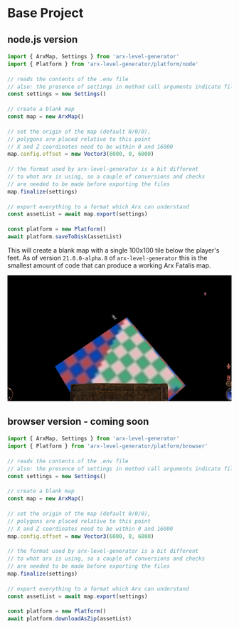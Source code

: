 # Base Project

## node.js version

```ts
import { ArxMap, Settings } from 'arx-level-generator'
import { Platform } from 'arx-level-generator/platform/node'

// reads the contents of the .env file
// also: the presence of settings in method call arguments indicate file io happening inside (delayed as much as possible)
const settings = new Settings()

// create a blank map
const map = new ArxMap()

// set the origin of the map (default 0/0/0),
// polygons are placed relative to this point
// X and Z coordinates need to be within 0 and 16000
map.config.offset = new Vector3(6000, 0, 6000)

// the format used by arx-level-generator is a bit different
// to what arx is using, so a couple of conversions and checks
// are needed to be made before exporting the files
map.finalize(settings)

// export everything to a format which Arx can understand
const assetList = await map.export(settings)

const platform = new Platform()
await platform.saveToDisk(assetList)
```

This will create a blank map with a single 100x100 tile below the player's feet.
As of version `21.0.0-alpha.8` of `arx-level-generator` this is the smallest
amount of code that can produce a working Arx Fatalis map.

![how the base project looks](img/base-project.jpg?raw=true 'how the base project looks')

## browser version - coming soon

```ts
import { ArxMap, Settings } from 'arx-level-generator'
import { Platform } from 'arx-level-generator/platform/browser'

// reads the contents of the .env file
// also: the presence of settings in method call arguments indicate file io happening inside (delayed as much as possible)
const settings = new Settings()

// create a blank map
const map = new ArxMap()

// set the origin of the map (default 0/0/0),
// polygons are placed relative to this point
// X and Z coordinates need to be within 0 and 16000
map.config.offset = new Vector3(6000, 0, 6000)

// the format used by arx-level-generator is a bit different
// to what arx is using, so a couple of conversions and checks
// are needed to be made before exporting the files
map.finalize(settings)

// export everything to a format which Arx can understand
const assetList = await map.export(settings)

const platform = new Platform()
await platform.downloadAsZip(assetList)
```
